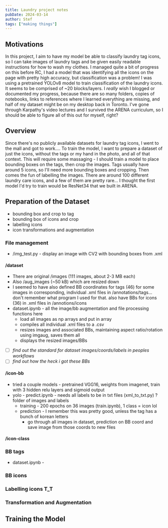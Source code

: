 ```yaml
---
title: Laundry project notes
pubDate: 2024-03-14
author: Stef
tags: ["making things"]
---
```

## Motivations
In this project, I aim to have my model be able to classify laundry tag icons, so I can take images of laundry tags and be given easily readable instructions for how to wash my clothes. 
I managed quite a bit of progress on this before RC, I had a model that was identifying all the icons on the page with pretty high accuracy, but classification was a problem! I was using a pretrained YOLOv8 model to train classification of the laundry icons. It seems to be comprised of ~20 blocks/layers.
I *really* wish I blogged or documented my progress, because there are so many folders, copies of notebooks, links to references where I learned everything are missing, and half of my dataset might be on my desktop back in Toronto. I've gone through Karpathy's video lectures and I survived the ARENA curriculum, so I should be able to figure all of this out for myself, right?

## Overview
Since there's no publicly available datasets for laundry tag icons, I went to the mall and got to work.... To train the model, I want to prepare a dataset of just the icons, without the tags or my hand in the photo, and all of that context. This will require some massaging - I should train a model to place bounding boxes on the tags, then crop the images. Tags usually have around 5 icons, so I'll need more bounding boxes and cropping. Then comes the fun of labelling the images. There are around 100 different laundry care icons, and a few of them are pretty rare... I thought the first model I'd try to train would be ResNet34 that we built in ARENA.   

## Preparation of the Dataset
- bounding box and crop to tag
- bounding box of icons and crop
- labelling icons
- icon transformations and augmentation

### File management
- /img_test.py - display an image with CV2 with bounding boxes from .xml
#### /dataset
- There are original /images (111 images, about 2-3 MB each)
- Also /aug_images (~50 kB) which are resized down
- I seemed to have also defined BB coordinates for tags (46) for some images in corresponding, individual .xml files in /annotations/tags... don't remember what program I used for that. also have BBs for icons (36) in .xml files in /annotions/icons
- dataset.ipynb - all the image/bb augmentation and file processing functions here
    - load all images as np arrays and put in array
    - compiles all individual .xml files to a .csv
    - resizes images and associated BBs, maintaining aspect ratio/rotation using imgaug, saves them all 
    - displays the resized images/BBs
- [ ] *find out the standard for dataset images/coords/labels in peoples workflows*
- [ ] *find out how the heck i got these BBs*

#### /icon-bb
- tried a couple models - pretrained VGG16, weights from imagenet, train with 3 hidden relu layers and sigmoid output 
- yolo - predict.ipynb - needs all labels to be in txt files (xml_to_txt.py) ? folder of images and labels 
    - training - 200 epochs on 36 images (train.ipynb), 1 class = icon lol
    - prediction - I remember this was pretty good, unless the tag has a bunch of korean letters
        - go through all images in dataset, prediction on BB coord and save image from those coords to new files

#### /icon-class

### BB tags
- dataset.ipynb - 


### BB icons 


### Labelling icons T_T


### Transformation and Augmentation


## Training the Model


